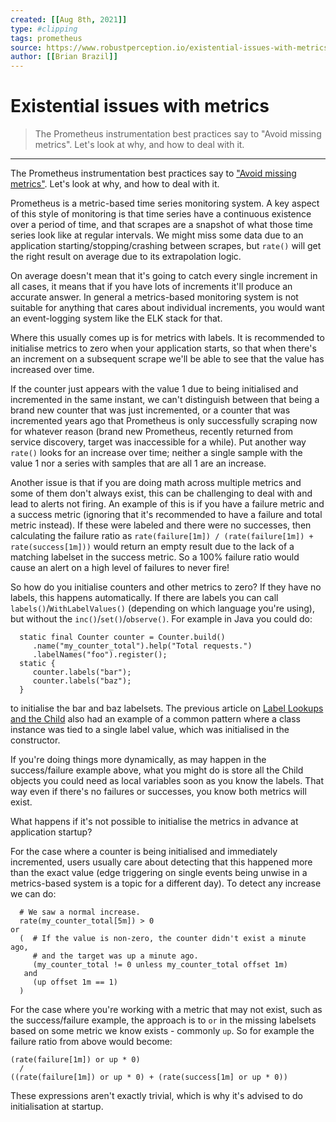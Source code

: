 ```yaml
---
created: [[Aug 8th, 2021]]
type: #clipping
tags: prometheus 
source: https://www.robustperception.io/existential-issues-with-metrics
author: [[Brian Brazil]] 
---
```

# Existential issues with metrics

> The Prometheus instrumentation best practices say to "Avoid missing metrics". Let's look at why, and how to deal with it.

---
The Prometheus instrumentation best practices say to ["Avoid missing metrics"](https://prometheus.io/docs/practices/instrumentation/#avoid-missing-metrics). Let's look at why, and how to deal with it.

Prometheus is a metric-based time series monitoring system. A key aspect of this style of monitoring is that time series have a continuous existence over a period of time, and that scrapes are a snapshot of what those time series look like at regular intervals. We might miss some data due to an application starting/stopping/crashing between scrapes, but `rate()` will get the right result on average due to its extrapolation logic.

On average doesn't mean that it's going to catch every single increment in all cases, it means that if you have lots of increments it'll produce an accurate answer. In general a metrics-based monitoring system is not suitable for anything that cares about individual increments, you would want an event-logging system like the ELK stack for that.

Where this usually comes up is for metrics with labels. It is recommended to initialise metrics to zero when your application starts, so that when there's an increment on a subsequent scrape we'll be able to see that the value has increased over time.

If the counter just appears with the value 1 due to being initialised and incremented in the same instant, we can't distinguish between that being a brand new counter that was just incremented, or a counter that was incremented years ago that Prometheus is only successfully scraping now for whatever reason (brand new Prometheus, recently returned from service discovery, target was inaccessible for a while). Put another way `rate()` looks for an increase over time; neither a single sample with the value 1 nor a series with samples that are all 1 are an increase.

Another issue is that if you are doing math across multiple metrics and some of them don't always exist, this can be challenging to deal with and lead to alerts not firing. An example of this is if you have a failure metric and a success metric (ignoring that it's recommended to have a failure and total metric instead). If these were labeled and there were no successes, then calculating the failure ratio as `rate(failure[1m]) / (rate(failure[1m]) + rate(success[1m]))` would return an empty result due to the lack of a matching labelset in the success metric. So a 100% failure ratio would cause an alert on a high level of failures to never fire!

So how do you initialise counters and other metrics to zero? If they have no labels, this happens automatically. If there are labels you can call `labels()`/`WithLabelValues()` (depending on which language you're using), but without the `inc()`/`set()`/`observe()`. For example in Java you could do:
```
  static final Counter counter = Counter.build()
     .name("my_counter_total").help("Total requests.")
     .labelNames("foo").register();
  static {
     counter.labels("bar");
     counter.labels("baz");
  }
```
to initialise the bar and baz labelsets. The previous article on [Label Lookups and the Child](https://www.robustperception.io/label-lookups-and-the-child/) also had an example of a common pattern where a class instance was tied to a single label value, which was initialised in the constructor.

If you're doing things more dynamically, as may happen in the success/failure example above, what you might do is store all the Child objects you could need as local variables soon as you know the labels. That way even if there's no failures or successes, you know both metrics will exist.

What happens if it's not possible to initialise the metrics in advance at application startup?

For the case where a counter is being initialised and immediately incremented, users usually care about detecting that this happened more than the exact value (edge triggering on single events being unwise in a metrics-based system is a topic for a different day). To detect any increase we can do:
```
  # We saw a normal increase.
  rate(my_counter_total[5m]) > 0   
or 
  (  # If the value is non-zero, the counter didn't exist a minute ago, 
     # and the target was up a minute ago.
     (my_counter_total != 0 unless my_counter_total offset 1m) 
   and 
     (up offset 1m == 1)
  )
```
For the case where you're working with a metric that may not exist, such as the success/failure example, the approach is to `or` in the missing labelsets based on some metric we know exists - commonly `up`. So for example the failure ratio from above would become:
```
(rate(failure[1m]) or up * 0)
  /
((rate(failure[1m]) or up * 0) + (rate(success[1m] or up * 0))
```
These expressions aren't exactly trivial, which is why it's advised to do initialisation at startup.
